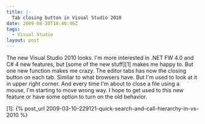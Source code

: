 ```yaml
---
title: |-
  Tab closing button in Visual Studio 2010
date: 2009-08-30T18:40:46Z
tags:
  - Visual Studio
layout: post
---
```

The new Visual Studio 2010 looks. I'm more interested in .NET FW 4.0 and C# 4 new features, but [some of the new stuff][1] makes me happy to. But one new function makes me crazy. The editor tabs has now the closing button on each tab. Similar to what browsers have. But I'm used to look at it in upper right corner. And every time I'm about to close a file using a mouse, I'm starting to move wrong way. I hope to get used to this new feature or have some option to turn on the old behavior.

[1]: {% post_url 2009-03-10-229121-quick-search-and-call-hierarchy-in-vs-2010 %}